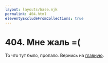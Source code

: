 ```yaml
---
layout: layouts/base.njk
permalink: 404.html
eleventyExcludeFromCollections: true
---
```

# 404. Мне жаль =(

То что тут было, пропало. Вернись на <a href="{{ '/' | url }}">главную</a>.
